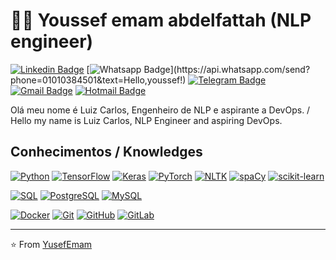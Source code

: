 # :man_technologist: Youssef emam abdelfattah (NLP engineer) 

[![Linkedin Badge](https://img.shields.io/badge/-LinkedIn-blue?style=flat-square&logo=Linkedin&logoColor=white&link=https://www.linkedin.com/in/luiz-carlos-abbott-galvão-neto-21a93b148/)](https://www.linkedin.com/in/yusef-emam-29174831b)
[![Whatsapp Badge](https://img.shields.io/badge/-Whatsapp-4CA143?style=flat-square&labelColor=4CA143&logo=whatsapp&logoColor=white&link=https://api.whatsapp.com/send?phone=01010384501&text=Hello,Youssef!)](https://api.whatsapp.com/send?phone=01010384501&text=Hello,youssef!)
[![Telegram Badge](https://img.shields.io/badge/-Telegram-1ca0f1?style=flat-square&labelColor=1ca0f1&logo=telegram&logoColor=white&link=https://t.me/luiz740)](https://t.me/luiz740)
[![Gmail Badge](https://img.shields.io/badge/-Gmail-c14438?style=flat-square&logo=Gmail&logoColor=white&link=mailto:luiz7401@gmail.com)](mailto:luiz7401@gmail.com)
[![Hotmail Badge](https://img.shields.io/badge/-Hotmail-0078D4?style=flat-square&logo=microsoft-outlook&logoColor=white&link=mailto:luizcarlos_abbott@hotmail.com)](mailto:luizcarlos_abbott@hotmail.com)

Olá meu nome é Luiz Carlos, Engenheiro de NLP e aspirante a DevOps.
/
Hello my name is Luiz Carlos, NLP Engineer and aspiring DevOps.

## Conhecimentos / Knowledges

[![Python](https://img.shields.io/badge/-Python-black?style=flat-square&logo=python&link=https://github.com/LuizCarlosAbbott/)](https://github.com/LuizCarlosAbbott/)
[![TensorFlow](https://img.shields.io/badge/-TensorFlow-FF6F00?style=flat-square&logo=tensorflow&link=https://github.com/LuizCarlosAbbott/)](https://github.com/LuizCarlosAbbott/)
[![Keras](https://img.shields.io/badge/-Keras-D00000?style=flat-square&logo=keras&link=https://github.com/LuizCarlosAbbott/)](https://github.com/LuizCarlosAbbott/)
[![PyTorch](https://img.shields.io/badge/-PyTorch-EE4C2C?style=flat-square&logo=pytorch&link=https://github.com/LuizCarlosAbbott/)](https://github.com/LuizCarlosAbbott/)
[![NLTK](https://img.shields.io/badge/-NLTK-007ACC?style=flat-square&logo=python&link=https://github.com/LuizCarlosAbbott/)](https://github.com/LuizCarlosAbbott/)
[![spaCy](https://img.shields.io/badge/-spaCy-09A3D5?style=flat-square&logo=python&link=https://github.com/LuizCarlosAbbott/)](https://github.com/LuizCarlosAbbott/)
[![scikit-learn](https://img.shields.io/badge/-scikit--learn-F7931E?style=flat-square&logo=scikit-learn&link=https://github.com/LuizCarlosAbbott/)](https://github.com/LuizCarlosAbbott/)

[![SQL](https://img.shields.io/badge/-SQL-4479A1?style=flat-square&logo=sqlite&link=https://github.com/LuizCarlosAbbott/)](https://github.com/LuizCarlosAbbott/)
[![PostgreSQL](https://img.shields.io/badge/-PostgreSQL-336791?style=flat-square&logo=postgresql&link=https://github.com/LuizCarlosAbbott/)](https://github.com/LuizCarlosAbbott/)
[![MySQL](https://img.shields.io/badge/-MySQL-black?style=flat-square&logo=mysql&link=https://github.com/LuizCarlosAbbott/)](https://github.com/LuizCarlosAbbott/)

[![Docker](https://img.shields.io/badge/-Docker-black?style=flat-square&logo=docker&link=https://github.com/LuizCarlosAbbott/)](https://github.com/LuizCarlosAbbott/)
[![Git](https://img.shields.io/badge/-Git-black?style=flat-square&logo=git&link=https://github.com/LuizCarlosAbbott/)](https://github.com/LuizCarlosAbbott/)
[![GitHub](https://img.shields.io/badge/-GitHub-181717?style=flat-square&logo=github&link=https://github.com/LuizCarlosAbbott/)](https://github.com/LuizCarlosAbbott/)
[![GitLab](https://img.shields.io/badge/-GitLab-FCA121?style=flat-square&logo=gitlab&link=https://github.com/LuizCarlosAbbott/)](https://github.com/LuizCarlosAbbott/)

---

⭐️ From [YusefEmam](https://github.com/yusefemam/)
